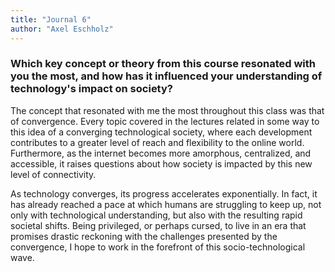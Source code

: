```yaml
---
title: "Journal 6"
author: "Axel Eschholz"
---
```


### Which key concept or theory from this course resonated with you the most, and how has it influenced your understanding of technology's impact on society?

The concept that resonated with me the most throughout this class was that of convergence. Every topic covered in the lectures related in some way to this idea of a converging technological society, where each development contributes to a greater level of reach and flexibility to the online world. Furthermore, as the internet becomes more amorphous, centralized, and accessible, it raises questions about how society is impacted by this new level of connectivity.

As technology converges, its progress accelerates exponentially. In fact, it has already reached a pace at which humans are struggling to keep up, not only with technological understanding, but also with the resulting rapid societal shifts. Being privileged, or perhaps cursed, to live in an era that promises drastic reckoning with the challenges presented by the convergence, I hope to work in the forefront of this socio-technological wave.
